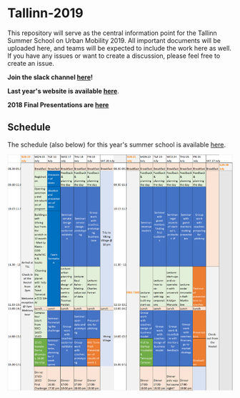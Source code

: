 # Tallinn-2019
This repository will serve as the central information point for the Tallinn Summer School on Urban Mobility 2019. All important documents will be uploaded here, and teams will be expected to include the work here as well. If you have any issues or want to create a discussion, please feel free to create an issue.

**Join the slack channel [here](https://join.slack.com/t/eit-urban-mobility/shared_invite/enQtNjg4MDQ0Mzc5NzQ1LWY3YzI2NWRmNjU0M2Y0YmNjYmFkNjk3MDUxMTBmMWRiMTg1NmY4ZTA1MzdmM2MyZWQxYWZkNzM2Y2M4MGI0MzU)!**

**Last year's website is available [here](https://eittallinn.wordpress.com/)**.

**2018 Final Presentations are [here](https://drive.google.com/open?id=1czTutcsGEVGkpozSvDF2pghy1hGxP3PP)**


## Schedule
The schedule (also below) for this year's summer school is available [here](/important_documents/eit-urban-mobillity-schedule.xlsx).


![schedule_eit](/important_documents/schedule.png)
